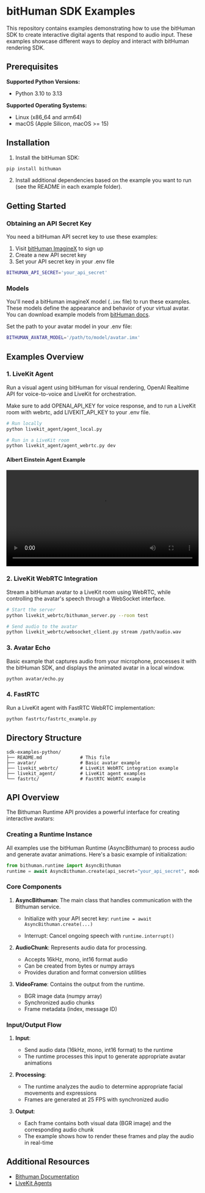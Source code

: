 # bitHuman SDK Examples

This repository contains examples demonstrating how to use the bitHuman SDK to create interactive digital agents that respond to audio input. These examples showcase different ways to deploy and interact with bitHuman rendering SDK.

## Prerequisites

**Supported Python Versions:**
- Python 3.10 to 3.13

**Supported Operating Systems:**
- Linux (x86_64 and arm64)
- macOS (Apple Silicon, macOS >= 15)

## Installation

1. Install the bitHuman SDK:
```bash
pip install bithuman
```

2. Install additional dependencies based on the example you want to run (see the README in each example folder).

## Getting Started

### Obtaining an API Secret Key

You need a bitHuman API secret key to use these examples:

1. Visit [bitHuman ImagineX](https://console.bithuman.io/imagineX) to sign up
2. Create a new API secret key
3. Set your API secret key in your .env file

```bash
BITHUMAN_API_SECRET='your_api_secret'
```

### Models

You'll need a bitHuman imagineX model (`.imx` file) to run these examples. These models define the appearance and behavior of your virtual avatar. You can download example models from [bitHuman docs](https://docs.bithuman.io/api-reference/sdk/quick-start).

Set the path to your avatar model in your .env file:
```bash
BITHUMAN_AVATAR_MODEL='/path/to/model/avatar.imx'
```


## Examples Overview
### 1. LiveKit Agent

Run a visual agent using bitHuman for visual rendering, OpenAI Realtime API for voice-to-voice and LiveKit for orchestration.

Make sure to add OPENAI_API_KEY for voice response, and to run a LiveKit room with webrtc, add LIVEKIT_API_KEY to your .env file.

```bash
# Run locally
python livekit_agent/agent_local.py

# Run in a LiveKit room
python livekit_agent/agent_webrtc.py dev
```
<td width="100%">
<h4>Albert Einstein Agent Example</h4>
<video width="100%" src="https://github.com/user-attachments/assets/99081a20-bc17-43c4-afbc-3dcf4f274227" controls></video>
</td>


### 2. LiveKit WebRTC Integration

Stream a bitHuman avatar to a LiveKit room using WebRTC, while controlling the avatar's speech through a WebSocket interface.

```bash
# Start the server
python livekit_webrtc/bithuman_server.py --room test

# Send audio to the avatar
python livekit_webrtc/websocket_client.py stream /path/audio.wav
```

### 3. Avatar Echo

Basic example that captures audio from your microphone, processes it with the bitHuman SDK, and displays the animated avatar in a local window.

```bash
python avatar/echo.py
```

### 4. FastRTC

Run a LiveKit agent with FastRTC WebRTC implementation:

```bash
python fastrtc/fastrtc_example.py
```

## Directory Structure

```
sdk-examples-python/
├── README.md              # This file
├── avatar/                # Basic avatar example
├── livekit_webrtc/        # LiveKit WebRTC integration example
├── livekit_agent/         # LiveKit agent examples
└── fastrtc/               # FastRTC WebRTC example
```

## API Overview

The Bithuman Runtime API provides a powerful interface for creating interactive avatars:

### Creating a Runtime Instance

All examples use the bitHuman Runtime (AsyncBithuman) to process audio and generate avatar animations. Here's a basic example of initialization:

```python
from bithuman.runtime import AsyncBithuman
runtime = await AsyncBithuman.create(api_secret="your_api_secret", model_path="/path/to/model.imx")

```

### Core Components

1. **AsyncBithuman**: The main class that handles communication with the Bithuman service.
   - Initialize with your API secret key: `runtime = await AsyncBithuman.create(...)`

   - Interrupt: Cancel ongoing speech with `runtime.interrupt()`

2. **AudioChunk**: Represents audio data for processing.
   - Accepts 16kHz, mono, int16 format audio
   - Can be created from bytes or numpy arrays
   - Provides duration and format conversion utilities

3. **VideoFrame**: Contains the output from the runtime.
   - BGR image data (numpy array)
   - Synchronized audio chunks
   - Frame metadata (index, message ID)


### Input/Output Flow

1. **Input**:
   - Send audio data (16kHz, mono, int16 format) to the runtime
   - The runtime processes this input to generate appropriate avatar animations

2. **Processing**:
   - The runtime analyzes the audio to determine appropriate facial movements and expressions
   - Frames are generated at 25 FPS with synchronized audio

3. **Output**:
   - Each frame contains both visual data (BGR image) and the corresponding audio chunk
   - The example shows how to render these frames and play the audio in real-time


## Additional Resources

- [Bithuman Documentation](https://docs.bithuman.io)
- [LiveKit Agents](https://github.com/livekit/agents)
